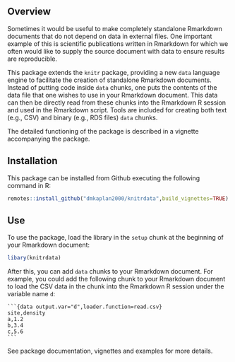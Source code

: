 ## Overview

Sometimes it would be useful to make completely standalone Rmarkdown documents that do not depend on data in external files. One important example of this is scientific publications written in Rmarkdown for which we often would like to supply the source document with data to ensure results are reproducible.

This package extends the `knitr` package, providing a new `data` language engine to facilitate the creation of standalone Rmarkdown documents. Instead of putting code inside `data` chunks, one puts the contents of the data file that one wishes to use in your Rmarkdown document. This data can then be directly read from these chunks into the Rmarkdown R session and used in the Rmarkdown script. Tools are included for creating both text (e.g., CSV) and binary (e.g., RDS files) `data` chunks.

The detailed functioning of the package is described in a vignette accompanying the package.

## Installation

This package can be installed from Github executing the
following command in R:

```r
remotes::install_github("dmkaplan2000/knitrdata",build_vignettes=TRUE)
```

## Use

To use the package, load the library in the `setup` chunk
at the beginning of your Rmarkdown document:

```r
libary(knitrdata)
```

After this, you can add `data` chunks to your Rmarkdown document. For example, you could add the following chunk to your Rmarkdown document to load the CSV data in the chunk into the Rmarkdown R session under the variable name `d`:

````
```{data output.var="d",loader.function=read.csv}
site,density
a,1.2
b,3.4
c,5.6
```
````

See package documentation, vignettes and examples for more details.
